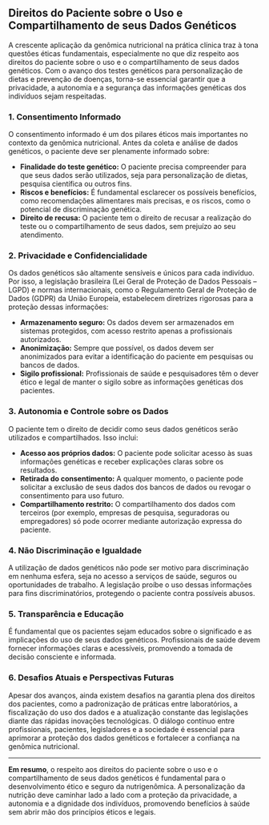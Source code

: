 
## Direitos do Paciente sobre o Uso e Compartilhamento de seus Dados Genéticos

A crescente aplicação da genômica nutricional na prática clínica traz à tona questões éticas fundamentais, especialmente no que diz respeito aos direitos do paciente sobre o uso e o compartilhamento de seus dados genéticos. Com o avanço dos testes genéticos para personalização de dietas e prevenção de doenças, torna-se essencial garantir que a privacidade, a autonomia e a segurança das informações genéticas dos indivíduos sejam respeitadas.

### 1. **Consentimento Informado**

O consentimento informado é um dos pilares éticos mais importantes no contexto da genômica nutricional. Antes da coleta e análise de dados genéticos, o paciente deve ser plenamente informado sobre:

- **Finalidade do teste genético:** O paciente precisa compreender para que seus dados serão utilizados, seja para personalização de dietas, pesquisa científica ou outros fins.
- **Riscos e benefícios:** É fundamental esclarecer os possíveis benefícios, como recomendações alimentares mais precisas, e os riscos, como o potencial de discriminação genética.
- **Direito de recusa:** O paciente tem o direito de recusar a realização do teste ou o compartilhamento de seus dados, sem prejuízo ao seu atendimento.

### 2. **Privacidade e Confidencialidade**

Os dados genéticos são altamente sensíveis e únicos para cada indivíduo. Por isso, a legislação brasileira (Lei Geral de Proteção de Dados Pessoais – LGPD) e normas internacionais, como o Regulamento Geral de Proteção de Dados (GDPR) da União Europeia, estabelecem diretrizes rigorosas para a proteção dessas informações:

- **Armazenamento seguro:** Os dados devem ser armazenados em sistemas protegidos, com acesso restrito apenas a profissionais autorizados.
- **Anonimização:** Sempre que possível, os dados devem ser anonimizados para evitar a identificação do paciente em pesquisas ou bancos de dados.
- **Sigilo profissional:** Profissionais de saúde e pesquisadores têm o dever ético e legal de manter o sigilo sobre as informações genéticas dos pacientes.

### 3. **Autonomia e Controle sobre os Dados**

O paciente tem o direito de decidir como seus dados genéticos serão utilizados e compartilhados. Isso inclui:

- **Acesso aos próprios dados:** O paciente pode solicitar acesso às suas informações genéticas e receber explicações claras sobre os resultados.
- **Retirada do consentimento:** A qualquer momento, o paciente pode solicitar a exclusão de seus dados dos bancos de dados ou revogar o consentimento para uso futuro.
- **Compartilhamento restrito:** O compartilhamento dos dados com terceiros (por exemplo, empresas de pesquisa, seguradoras ou empregadores) só pode ocorrer mediante autorização expressa do paciente.

### 4. **Não Discriminação e Igualdade**

A utilização de dados genéticos não pode ser motivo para discriminação em nenhuma esfera, seja no acesso a serviços de saúde, seguros ou oportunidades de trabalho. A legislação proíbe o uso dessas informações para fins discriminatórios, protegendo o paciente contra possíveis abusos.

### 5. **Transparência e Educação**

É fundamental que os pacientes sejam educados sobre o significado e as implicações do uso de seus dados genéticos. Profissionais de saúde devem fornecer informações claras e acessíveis, promovendo a tomada de decisão consciente e informada.

### 6. **Desafios Atuais e Perspectivas Futuras**

Apesar dos avanços, ainda existem desafios na garantia plena dos direitos dos pacientes, como a padronização de práticas entre laboratórios, a fiscalização do uso dos dados e a atualização constante das legislações diante das rápidas inovações tecnológicas. O diálogo contínuo entre profissionais, pacientes, legisladores e a sociedade é essencial para aprimorar a proteção dos dados genéticos e fortalecer a confiança na genômica nutricional.

---

**Em resumo**, o respeito aos direitos do paciente sobre o uso e o compartilhamento de seus dados genéticos é fundamental para o desenvolvimento ético e seguro da nutrigenômica. A personalização da nutrição deve caminhar lado a lado com a proteção da privacidade, a autonomia e a dignidade dos indivíduos, promovendo benefícios à saúde sem abrir mão dos princípios éticos e legais.
```
